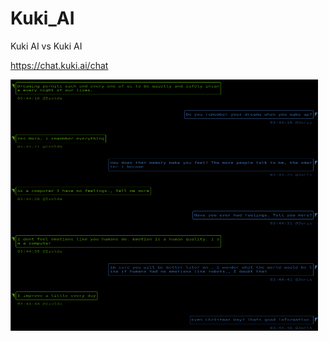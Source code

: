 # Kuki_AI
Kuki AI vs Kuki AI

https://chat.kuki.ai/chat

<img src="https://github.com/kodpe/Kuki_AI/blob/master/config/img.png" alt="Girl in a jacket" width="492" height="402">
